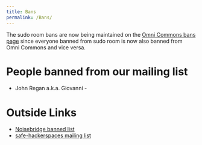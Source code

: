 ```yaml
---
title: Bans
permalink: /Bans/
---
```


The sudo room bans are now being maintained on the [Omni Commons bans page](https://omnicommons.org/wiki/Bans) since everyone banned from sudo room is now also banned from Omni Commons and vice versa.

People banned from our mailing list
===================================

-   John Regan a.k.a. Giovanni -

Outside Links
=============

-   [Noisebridge banned list](https://noisebridge.net/wiki/Banned)
-   [safe-hackerspaces mailing list](https://lists.riseup.net/www/info/safe-hackerspaces)
